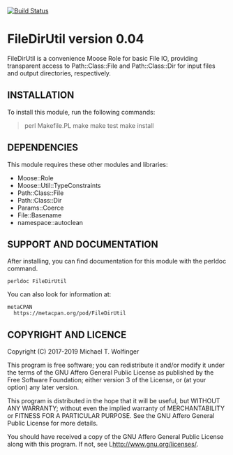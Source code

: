 [![Build Status](https://travis-ci.org/mtw/FileDirUtil.svg?branch=master)](https://travis-ci.org/mtw/FileDirUtil)

# FileDirUtil version 0.04

FileDirUtil is a convenience Moose Role for basic File IO, providing
transparent access to Path::Class::File and Path::Class::Dir for
input files and output directories, respectively.

## INSTALLATION

To install this module, run the following commands:

> perl Makefile.PL
> make
> make test
> make install

## DEPENDENCIES

This module requires these other modules and libraries:

* Moose::Role
* Moose::Util::TypeConstraints
* Path::Class::File
* Path::Class::Dir
* Params::Coerce
* File::Basename
* namespace::autoclean

## SUPPORT AND DOCUMENTATION

After installing, you can find documentation for this module with the
perldoc command.

    perldoc FileDirUtil

You can also look for information at:

    metaCPAN
      https://metacpan.org/pod/FileDirUtil

## COPYRIGHT AND LICENCE

Copyright (C) 2017-2019 Michael T. Wolfinger

This program is free software; you can redistribute it and/or
modify it under the terms of the GNU Affero General Public
License as published by the Free Software Foundation; either
version 3 of the License, or (at your option) any later version.

This program is distributed in the hope that it will be useful,
but WITHOUT ANY WARRANTY; without even the implied warranty of
MERCHANTABILITY or FITNESS FOR A PARTICULAR PURPOSE.  See the GNU
Affero General Public License for more details.

You should have received a copy of the GNU Affero General Public
License along with this program.  If not, see
L<http://www.gnu.org/licenses/>.
